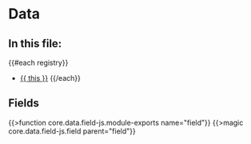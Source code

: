 # Data
## In this file:
{{#each registry}}
* <a href="#{{ this}}">{{ this }}</a>
{{/each}}

## Fields
{{>function core.data.field-js.module-exports name="field"}}
{{>magic core.data.field-js.field parent="field"}}
